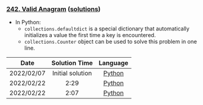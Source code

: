 ### [242. Valid Anagram](https://leetcode.com/problems/valid-anagram/) ([solutions](https://github.com/pete-debiase/Comprog/blob/main/Solutions/242.%20Valid%20Anagram/))
- In Python:
    + `collections.defaultdict` is a special dictionary that automatically initializes a value the first time a key is encountered.
    + `collections.Counter` object can be used to solve this problem in one line.

|    Date    |  Solution Time   |                                                         Language                                                         |
|:----------:|:----------------:|:------------------------------------------------------------------------------------------------------------------------:|
| 2022/02/07 | Initial solution |      [Python](https://github.com/pete-debiase/Comprog/blob/main/Solutions/242.%20Valid%20Anagram/valid_anagram.py)       |
| 2022/02/22 |       2:29       | [Python](https://github.com/pete-debiase/Comprog/blob/main/Solutions/242.%20Valid%20Anagram/valid_anagram_2022-02-11.py) |
| 2022/02/22 |       2:07       | [Python](https://github.com/pete-debiase/Comprog/blob/main/Solutions/242.%20Valid%20Anagram/valid_anagram_2022-02-22.py) |
